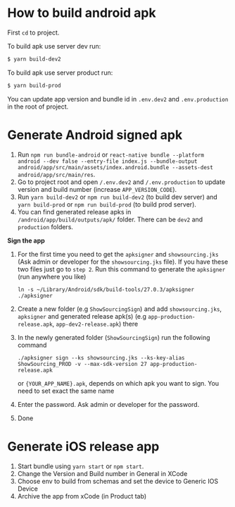 # How to build android apk

First `cd` to project.

To build apk use server dev run:

```sh
$ yarn build-dev2
```

To build apk use server product run:

```sh
$ yarn build-prod
```

You can update app version and bundle id in `.env.dev2` and `.env.production` in the root of project.

# Generate Android signed apk

1. Run `npm run bundle-android` or `react-native bundle --platform android --dev false --entry-file index.js --bundle-output android/app/src/main/assets/index.android.bundle --assets-dest android/app/src/main/res`.
2. Go to project root and open `/.env.dev2` and `/.env.production` to update version and build number (increase `APP_VERSION_CODE`).
3. Run `yarn build-dev2` or `npm run build-dev2` (to build dev server) and `yarn build-prod` or `npm run build-prod` (to build prod server).
4. You can find generated release apks in `/android/app/build/outputs/apk/` folder. There can be `dev2` and `production` folders.

**Sign the app**

1. For the first time you need to get the `apksigner` and `showsourcing.jks` (Ask admin or developer for the `showsourcing.jks` file). If you have these two files just go to `step 2`.
   Run this command to generate the `apksigner` (run anywhere you like)

   `ln -s ~/Library/Android/sdk/build-tools/27.0.3/apksigner ./apksigner`

2. Create a new folder (e.g `ShowSourcingSign`) and add `showsourcing.jks`, `apksigner` and generated release apk(s) (e.g `app-production-release.apk`, `app-dev2-release.apk`) there
3. In the newly generated folder (`ShowSourcingSign`) run the following command

   `./apksigner sign --ks showsourcing.jks --ks-key-alias ShowSourcing_PROD -v --max-sdk-version 27 app-production-release.apk`

   or `{YOUR_APP_NAME}.apk`, depends on which apk you want to sign. You need to set exact the same name

4. Enter the password. Ask admin or developer for the password.
5. Done

# Generate iOS release app

1. Start bundle using `yarn start` or `npm start`.
2. Change the Version and Build number in General in XCode
3. Choose env to build from schemas and set the device to Generic IOS Device
4. Archive the app from xCode (in Product tab)
